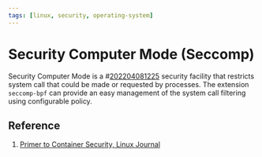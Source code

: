 ```yaml
---
tags: [linux, security, operating-system]
---
```


# Security Computer Mode (Seccomp)

Security Computer Mode is a #[202204081225](202204081225.md) security facility that restricts
system call that could be made or requested by processes. The extension
`seccomp-bpf` can provide an easy management of the system call filtering using
configurable policy.

## Reference

1. [Primer to Container Security, Linux
 Journal](https://www.linuxjournal.com/content/primer-container-security)
